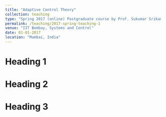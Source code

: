 ```yaml
---
title: "Adaptive Control Theory"
collection: teaching
type: "Spring 2017 (online) Postgraduate course by Prof. Sukumar Srikant"
permalink: /teaching/2017-spring-teaching-1
venue: "IIT Bombay, Systems and Control"
date: 01-01-2017
location: "Mumbai, India"
---
```


Heading 1
======

Heading 2
======

Heading 3
======
